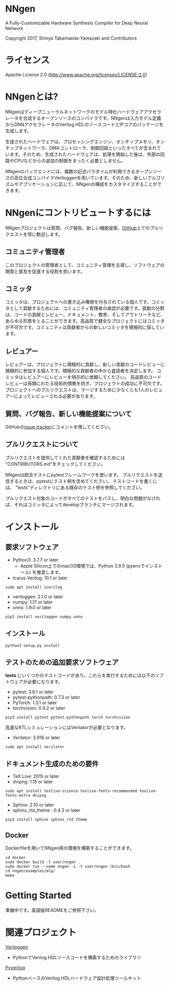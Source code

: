 NNgen
==============================

A Fully-Customizable Hardware Synthesis Compiler for Deep Neural Network

Copyright 2017, Shinya Takamaeda-Yamazaki and Contributors


ライセンス
==============================

Apache License 2.0 (http://www.apache.org/licenses/LICENSE-2.0)


NNgenとは?
==============================

NNgenはディープニューラルネットワークのモデル特化ハードウェアアクセラレータを合成するオープンソースのコンパイラです。NNgenは入力モデル定義からDNNアクセラレータのVerilog HDLのソースコードとIPコアのパッケージを生成します。

生成されたハードウェアは、プロセッシングエンジン、オンチップメモリ、オンチップネットワーク、DMAコントローラ、制御回路といったすべてが含まれています。そのため、生成されたハードウェアは、処理を開始した後は、外部の回路やCPUなどからの追加の制御をまったく必要としません。

NNgenのバックエンドには、複数の記述パラダイムが利用できるオープンソースの高位合成コンパイラVeriloggenを用いています。そのため、新しいアルゴリズムやアプリケーションに応じて、NNgenの構成をカスタマイズすることができます。


NNgenにコントリビュートするには
==============================

NNgenプロジェクトは質問、バグ報告、新しい機能提案、[GitHub](https://github.com/NNgen/nngen)上でのプルリクエストを常に歓迎します。

コミュニティ管理者
--------------------

このプロジェクトの管理者として、コミュニティ管理を主導し、ソフトウェアの開発と普及を促進する役割を担います。

コミッタ
--------------------

コミッタは、プロジェクトへの書き込み権限を付与されている個人です。コミッタとして貢献するためには、コミュニティ管理者の承認が必要です。貢献の分野は、コードの貢献とレビュー、ドキュメント、教育、そしてアウトリーチなど、あらゆる形態をとることができます。高品質で健全なプロジェクトにはコミッタが不可欠です。コミュニティは貢献者からの新しいコミッタを積極的に探しています。

レビュアー
--------------------

レビュアーは、プロジェクトに積極的に貢献し、新しい貢献のコードレビューに積極的に参加する個人です。積極的な貢献者の中から査読者を決定します。 コミッタはレビュアーにレビューを明示的に依頼してください。 高品質のコードレビューは長期にわたる技術的債務を防ぎ、プロジェクトの成功に不可欠です。 プロジェクトへのプルリクエストは、マージするために少なくとも1人のレビュアーによってレビューされる必要があります。

質問、バグ報告、新しい機能提案について
--------------------

GitHubの[issue tracker](https://github.com/NNgen/nngen/issues)にコメントを残してください。

プルリクエストについて
--------------------

プルリクエストを提供してくれた貢献者を確認するためには "CONTRIBUTORS.md"をチェックしてください。

NNgenは統合テストにpytestフレームワークを使います。 プルリクエストを送信するときは、pytestにテスト例を含めてください。 テストコードを書くには、 "tests"ディレクトリにある既存のテスト例を参照してください。

プルリクエスト対象のコードがすべてのテストをパスし、明白な問題がなければ、それはコミッタによってdevelopブランチにマージされます。


インストール
==============================

要求ソフトウェア
--------------------

- Python3: 3.7.7 or later
    - Apple Silicon上でのmacOS環境では、Python 3.9.5 (pyenvでインストール) を推奨します。
- Icarus Verilog: 10.1 or later

```
sudo apt install iverilog
```

- veriloggen: 2.1.0 or later
- numpy: 1.17 or later
- onnx: 1.9.0 or later

```
pip3 install veriloggen numpy onnx
```

インストール
--------------------

```
python3 setup.py install
```

テストのための追加要求ソフトウェア
--------------------

**tests** にいくつかのテストコードがあり、これらを実行するためには以下のソフトウェアが必要になります。

- pytest: 3.8.1 or later
- pytest-pythonpath: 0.7.3 or later
- PyTorch: 1.3.1 or later
- torchvision: 0.4.2 or later

```
pip3 install pytest pytest-pythonpath torch torchvision
```

高速なRTLシミュレーションにはVerilatorが必要となります。

- Verilator: 3.916 or later

```
sudo apt install verilator
```

ドキュメント生成のための要件
--------------------

- TeX Live: 2015 or later
- dvipng: 1.15 or later

```
sudo apt install texlive-science texlive-fonts-recommended texlive-fonts-extra dvipng
```

- Sphinx: 2.10 or later
- sphinx_rtd_theme : 0.4.3 or later

```
pip3 install sphinx sphinx_rtd_theme
```

Docker
--------------------

Dockerfileを用いてNNgen用の環境を構築することができます。

```
cd docker
sudo docker build -t user/nngen .
sudo docker run --name nngen -i -t user/nngen /bin/bash
cd nngen/examples/mlp/
make
```


Getting Started
==============================

準備中です。英語版READMEをご参照下さい。


関連プロジェクト
==============================

[Veriloggen](https://github.com/PyHDI/veriloggen)
- PythonでVerilog HDLソースコードを構築するためのライブラリ

[Pyverilog](https://github.com/PyHDI/Pyverilog)
- PythonベースのVerilog HDLハードウェア設計処理ツールキット
